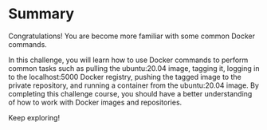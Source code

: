 # Summary

Congratulations! You are become more familiar with some common Docker commands.

In this challenge, you will learn how to use Docker commands to perform common tasks such as pulling the ubuntu:20.04 image, tagging it, logging in to the localhost:5000 Docker registry, pushing the tagged image to the private repository, and running a container from the ubuntu:20.04 image. By completing this challenge course, you should have a better understanding of how to work with Docker images and repositories.

Keep exploring!
